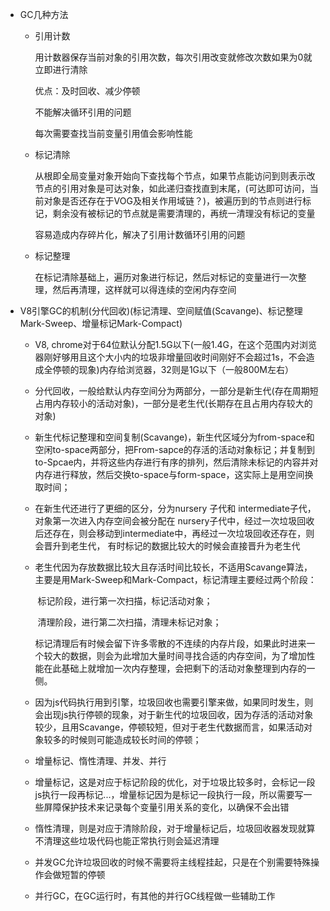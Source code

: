 - GC几种方法

  - 引用计数

    用计数器保存当前对象的引用次数，每次引用改变就修改次数如果为0就立即进行清除

    优点：及时回收、减少停顿

    不能解决循环引用的问题

    每次需要查找当前变量引用值会影响性能

  - 标记清除

    从根即全局变量对象开始向下查找每个节点，如果节点能访问到则表示改节点的引用对象是可达对象，如此递归查找直到末尾，(可达即可访问，当前对象是否还存在于VOG及相关作用域链？)，被遍历到的节点则进行标记，剩余没有被标记的节点就是需要清理的，再统一清理没有标记的变量

    容易造成内存碎片化，解决了引用计数循环引用的问题

  - 标记整理

    在标记清除基础上，遍历对象进行标记，然后对标记的变量进行一次整理，然后再清理，这样就可以得连续的空闲内存空间

- V8引擎GC的机制(分代回收)(标记清理、空间赋值(Scavange)、标记整理Mark-Sweep、增量标记Mark-Compact)

  - V8, chrome对于64位默认分配1.5G以下(一般1.4G，在这个范围内对浏览器刚好够用且这个大小内的垃圾非增量回收时间刚好不会超过1s，不会造成全停顿的现象)内存给浏览器，32则是1G以下（一般800M左右）

  - 分代回收，一般给默认内存空间分为两部分，一部分是新生代(存在周期短占用内存较小的活动对象)，一部分是老生代(长期存在且占用内存较大的对象)

  - 新生代标记整理和空间复制(Scavange)，新生代区域分为from-space和空闲to-space两部分，把From-sapce的存活的活动对象标记；并复制到to-Spcae内，并将这些内存进行有序的排列，然后清除未标记的内容并对内存进行释放，然后交换to-space与form-space，这实际上是用空间换取时间；

  - 在新生代还进行了更细的区分，分为nursery 子代和 intermediate子代，对象第一次进入内存空间会被分配在 nursery子代中，经过一次垃圾回收后还存在，则会移动到intermediate中，再经过一次垃圾回收还存在，则会晋升到老生代， 有时标记的数据比较大的时候会直接晋升为老生代

  - 老生代因为存放数据比较大且存活时间比较长，不适用Scavange算法，主要是用Mark-Sweep和Mark-Compact，标记清理主要经过两个阶段：

    ​	标记阶段，进行第一次扫描，标记活动对象；

    ​	清理阶段，进行第二次扫描，清理未标记对象；

    标记清理后有时候会留下许多零散的不连续的内存片段，如果此时进来一个较大的数据，则会为此增加大量时间寻找合适的内存空间，为了增加性能在此基础上就增加一次内存整理，会把剩下的活动对象整理到内存的一侧。

  - 因为js代码执行用到引擎，垃圾回收也需要引擎来做，如果同时发生，则会出现js执行停顿的现象，对于新生代的垃圾回收，因为存活的活动对象较少，且用Scavange，停顿较短，但对于老生代数据而言，如果活动对象较多的时候则可能造成较长时间的停顿；

  - 增量标记、惰性清理、并发、并行

  - 增量标记，这是对应于标记阶段的优化，对于垃圾比较多时，会标记一段js执行一段再标记...，增量标记因为是标记一段执行一段，所以需要写一些屏障保护技术来记录每个变量引用关系的变化，以确保不会出错

  - 惰性清理，则是对应于清除阶段，对于增量标记后，垃圾回收器发现就算不清理这些垃圾代码也能正常执行则会延迟清理

  - 并发GC允许垃圾回收的时候不需要将主线程挂起，只是在个别需要特殊操作会做短暂的停顿

  - 并行GC，在GC运行时，有其他的并行GC线程做一些辅助工作